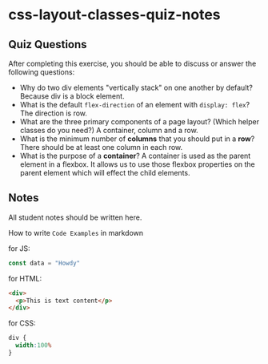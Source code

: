 # css-layout-classes-quiz-notes

## Quiz Questions

After completing this exercise, you should be able to discuss or answer the following questions:

- Why do two div elements "vertically stack" on one another by default?
Because div is a block element.
- What is the default `flex-direction` of an element with `display: flex`?
The direction is row.
- What are the three primary components of a page layout? (Which helper classes do you need?)
A container, column and a row.
- What is the minimum number of **columns** that you should put in a **row**?
There should be at least one column in each row.
- What is the purpose of a **container**?
A container is used as the parent element in a flexbox. It allows us to use those flexbox properties on the parent element which will effect the child elements.

## Notes

All student notes should be written here.


How to write `Code Examples` in markdown

for JS:
```javascript
const data = "Howdy"
```

for HTML:
```html
<div>
  <p>This is text content</p>
</div>
```

for CSS:
```css
div {
  width:100%
}
```

